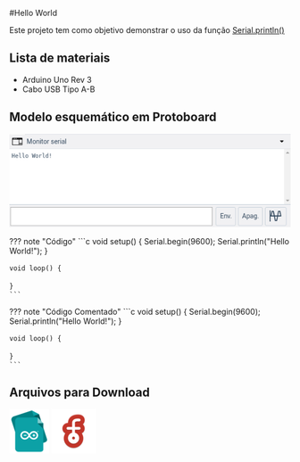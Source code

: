 #Hello World

Este projeto tem como objetivo demonstrar o uso da função [Serial.println()](https://www.arduino.cc/reference/pt/language/functions/communication/serial/println/)

## Lista de materiais

 - Arduino Uno Rev 3
 - Cabo USB Tipo A-B

## Modelo esquemático em Protoboard

![Modelo esquemático](../arq/helloWorld.png)

??? note "Código"
    ```c
    void setup() {
      Serial.begin(9600);
      Serial.println("Hello World!");
    }

    void loop() {

    }
    ```

??? note "Código Comentado"
    ```c
    void setup() {
      Serial.begin(9600);
      Serial.println("Hello World!");
    }

    void loop() {

    }
    ```

## Arquivos para Download

[![Arquivo ino](../arq/ino.png)](../arq/)          [![Arquivo fzz](../arq/fzz.png)](../arq/)